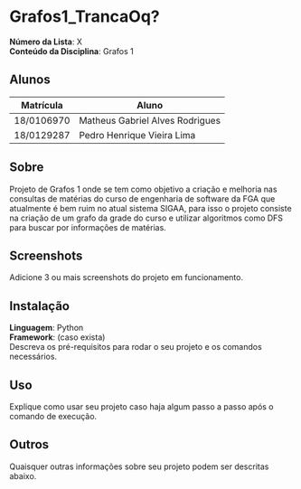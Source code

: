 # Grafos1_TrancaOq?

**Número da Lista**: X<br>
**Conteúdo da Disciplina**: Grafos 1

## Alunos

|Matrícula | Aluno |
| -- | -- |
| 18/0106970  |  Matheus Gabriel Alves Rodrigues |
| 18/0129287 |  Pedro Henrique Vieira Lima |

## Sobre

Projeto de Grafos 1 onde se tem como objetivo a criação e melhoria nas consultas de 
matérias do curso de engenharia de software da FGA que atualmente é bem ruim no atual sistema SIGAA,
para isso o projeto consiste na criação de um grafo da grade do curso e utilizar algoritmos como DFS 
para buscar por informações de matérias.

## Screenshots

Adicione 3 ou mais screenshots do projeto em funcionamento.

## Instalação

**Linguagem**: Python<br>
**Framework**: (caso exista)<br>
Descreva os pré-requisitos para rodar o seu projeto e os comandos necessários.

## Uso

Explique como usar seu projeto caso haja algum passo a passo após o comando de execução.

## Outros

Quaisquer outras informações sobre seu projeto podem ser descritas abaixo.
